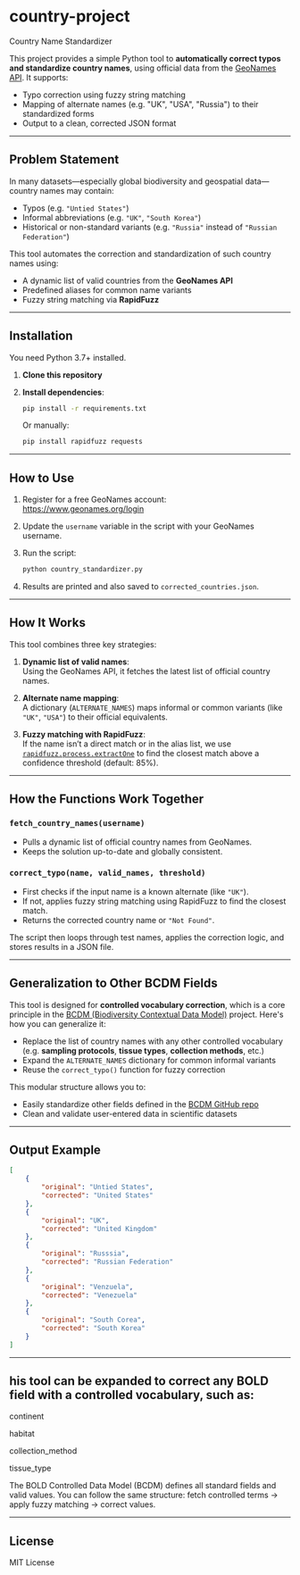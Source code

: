# country-project
 Country Name Standardizer

This project provides a simple Python tool to **automatically correct typos and standardize country names**, using official data from the [GeoNames API](https://www.geonames.org/). It supports:
- Typo correction using fuzzy string matching
- Mapping of alternate names (e.g. "UK", "USA", "Russia") to their standardized forms
- Output to a clean, corrected JSON format

---

## Problem Statement

In many datasets—especially global biodiversity and geospatial data—country names may contain:
- Typos (e.g. `"Untied States"`)
- Informal abbreviations (e.g. `"UK"`, `"South Korea"`)
- Historical or non-standard variants (e.g. `"Russia"` instead of `"Russian Federation"`)

This tool automates the correction and standardization of such country names using:
- A dynamic list of valid countries from the **GeoNames API**
- Predefined aliases for common name variants
- Fuzzy string matching via **RapidFuzz**

---

## Installation

You need Python 3.7+ installed.

1. **Clone this repository**

2. **Install dependencies**:
   ```bash
   pip install -r requirements.txt
   ```

   Or manually:
   ```bash
   pip install rapidfuzz requests
   ```

---

## How to Use

1. Register for a free GeoNames account:  
   https://www.geonames.org/login

2. Update the `username` variable in the script with your GeoNames username.

3. Run the script:
   ```bash
   python country_standardizer.py
   ```

4. Results are printed and also saved to `corrected_countries.json`.

---

## How It Works

This tool combines three key strategies:

1. **Dynamic list of valid names**:  
   Using the GeoNames API, it fetches the latest list of official country names.

2. **Alternate name mapping**:  
   A dictionary (`ALTERNATE_NAMES`) maps informal or common variants (like `"UK"`, `"USA"`) to their official equivalents.

3. **Fuzzy matching with RapidFuzz**:  
   If the name isn’t a direct match or in the alias list, we use [`rapidfuzz.process.extractOne`](https://maxbachmann.github.io/RapidFuzz/Usage/fuzz.html#rapidfuzz.process.extractOne) to find the closest match above a confidence threshold (default: 85%).

---

## How the Functions Work Together

### `fetch_country_names(username)`
- Pulls a dynamic list of official country names from GeoNames.
- Keeps the solution up-to-date and globally consistent.

### `correct_typo(name, valid_names, threshold)`
- First checks if the input name is a known alternate (like `"UK"`).
- If not, applies fuzzy string matching using RapidFuzz to find the closest match.
- Returns the corrected country name or `"Not Found"`.

The script then loops through test names, applies the correction logic, and stores results in a JSON file.

---

## Generalization to Other BCDM Fields

This tool is designed for **controlled vocabulary correction**, which is a core principle in the [BCDM (Biodiversity Contextual Data Model)](https://github.com/BOLDSystems/bcdm) project. Here's how you can generalize it:

- Replace the list of country names with any other controlled vocabulary (e.g. **sampling protocols**, **tissue types**, **collection methods**, etc.)
- Expand the `ALTERNATE_NAMES` dictionary for common informal variants
- Reuse the `correct_typo()` function for fuzzy correction

This modular structure allows you to:
- Easily standardize other fields defined in the [BCDM GitHub repo](https://github.com/BOLDSystems/bcdm/tree/main/controlled_vocabularies)
- Clean and validate user-entered data in scientific datasets

---

## Output Example

```json
[
    {
        "original": "Untied States",
        "corrected": "United States"
    },
    {
        "original": "UK",
        "corrected": "United Kingdom"
    },
    {
        "original": "Russsia",
        "corrected": "Russian Federation"
    },
    {
        "original": "Venzuela",
        "corrected": "Venezuela"
    },
    {
        "original": "South Corea",
        "corrected": "South Korea"
    }
]
```

---

## his tool can be expanded to correct any BOLD field with a controlled vocabulary, such as:

continent

habitat

collection_method

tissue_type

The BOLD Controlled Data Model (BCDM) defines all standard fields and valid values. You can follow the same structure: fetch controlled terms → apply fuzzy matching → correct values.

---

## License

MIT License
